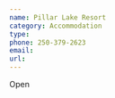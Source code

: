 ```yaml
---
name: Pillar Lake Resort
category: Accommodation
type:
phone: 250-379-2623
email:
url:
---
```


Open
